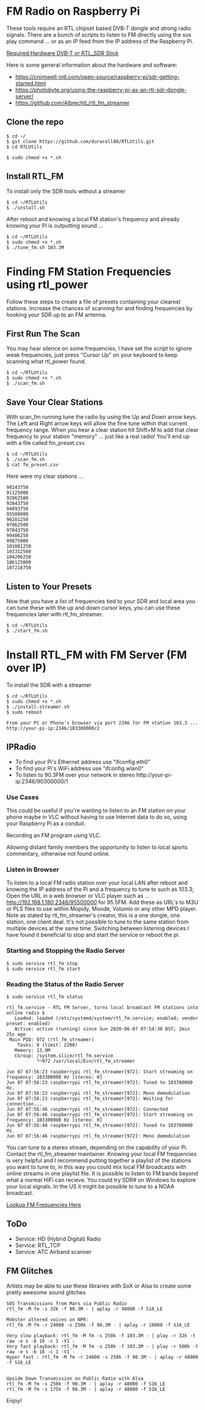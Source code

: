 # FM Radio on Raspberry Pi
These tools require an RTL chipset based DVB-T dongle and strong radio signals. There are a bunch of scripts to listen to FM directly using the sox play command ... or as an IP feed from the IP address of the Raspberry Pi.

[Required Hardware DVB-T or RTL_SDR Stick](https://www.amazon.com/dp/B01B4L48QU/ref=sspa_dk_hqp_detail_aax_0?psc=1&spLa=ZW5jcnlwdGVkUXVhbGlmaWVyPUExTkU4VUY2UjRVU1kyJmVuY3J5cHRlZElkPUEwODk1ODU0OUEyTTJOMlFUMDlDJmVuY3J5cHRlZEFkSWQ9QTAwODg2NzIxWkdBOTA1RElNMktIJndpZGdldE5hbWU9c3BfaHFwX3NoYXJlZCZhY3Rpb249Y2xpY2tSZWRpcmVjdCZkb05vdExvZ0NsaWNrPXRydWU=)

Here is some general information about the hardware and software:

- https://cromwell-intl.com/open-source/raspberry-pi/sdr-getting-started.html
- https://photobyte.org/using-the-raspberry-pi-as-an-rtl-sdr-dongle-server/
- https://github.com/AlbrechtL/rtl_fm_streamer



## Clone the repo

```
$ cd ~/
$ git clone https://github.com/duracell80/RTLUtils.git
$ cd RTLUtils

$ sudo chmod +x *.sh
```

## Install RTL_FM
To install only the SDR tools without a streamer
```
$ cd ~/RTLUtils
$ ./install.sh
```
After reboot and knowing a local FM station's frequency and already knowing your Pi is outputting sound ...

```
$ cd ~/RTLUtils
$ sudo chmod +x *.sh
$ ./tune_fm.sh 103.3M
```

# Finding FM Station Frequencies using rtl_power
Follow these steps to create a file of presets containing your clearest stations. Increase the chances of scanning for and finding frequencies by hooking your SDR up to an FM antenna.

## First Run The Scan
You may hear silence on some frequencies, I have set the script to ignore weak frequencies, just press "Cursor Up" on your keyboard to keep scanning what rtl_power found.
```
$ cd ~/RTLUtils
$ sudo chmod +x *.sh
$ ./scan_fm.sh
```

## Save Your Clear Stations 
With scan_fm running tune the radio by using the Up and Down arrow keys. The Left and Right arrow keys will allow the fine tune within that current frequency range. When you hear a clear station hit Shift+M to add that clear frequency to your station "memory" ... just like a real radio! You'll end up with a file called fm_preset.csv.

```
$ cd ~/RTLUtils
$ ./scan_fm.sh
$ cat fm_preset.csv
```
Here were my clear stations ...

```
90243750
91125000
92062500
92843750
94093750
95500000
96281250
97062500
97843750
99406250
99875000
101081250
103312500
104206250
106125000
107218750
```


## Listen to Your Presets
Now that you have a list of frequencies tied to your SDR and local area you can tune these with the up and down cursor keys, you can use these frequencies later with rtl_fm_streamer.

```
$ cd ~/RTLUtils
$ ./start_fm.sh
```

# Install RTL_FM with FM Server (FM over IP)
To install the SDR with a streamer
```
$ cd ~/RTLUtils
$ sudo chmod +x *.sh
$ ./install-streamer.sh
$ sudo reboot

From your PC or Phone's browser via port 2346 for FM station 103.3 ...
http://your-pi-ip:2346/103300000/2
```

## IPRadio
- To find your Pi's Ethernet address use "ifconfig eth0"
- To find your Pi's WiFi address use "ifconfig wlan0"
- To listen to 90.3FM over your network in stereo http://your-pi-ip:2346/90300000/1

### Use Cases
This could be useful if you're wanting to listen to an FM station on your phone maybe in VLC without having to use Internet data to do so, using your Raspberry Pi as a conduit.

Recording an FM program using VLC.

Allowing distant family members the opportunity to listen to local sports commentary, otherwise not found online.

### Listen in Browser
To listen to a local FM radio station over your local LAN after reboot and knowing the IP address of the Pi and a frequency to tune to such as 103.3; Open the URL in a web browser or VLC player such as ... http://192.168.1.180:2346/95500000 for 95.5FM. Add these as URL's to M3U or PLS files to use within Mopidy, Moode, Volumio or any other MPD player. Note as stated by rtl_fm_streamer's creator, this is a one dongle, one station, one client deal. It's not possible to tune to the same station from multiple devices at the same time. Switching between listening devices I have found it beneficial to stop and start the service or reboot the pi.

### Starting and Stopping the Radio Server
```
$ sudo service rtl_fm stop
$ sudo service rtl_fm start
```

### Reading the Status of the Radio Server
```
$ sudo service rtl_fm status

rtl_fm.service - RTL FM Server, turns local broadcast FM stations into online radio $
   Loaded: loaded (/etc/systemd/system/rtl_fm.service; enabled; vendor preset: enabled)
   Active: active (running) since Sun 2020-06-07 07:54:30 BST; 2min 25s ago
 Main PID: 972 (rtl_fm_streamer)
    Tasks: 8 (limit: 2200)
   Memory: 13.9M
   CGroup: /system.slice/rtl_fm.service
           └─972 /usr/local/bin/rtl_fm_streamer

Jun 07 07:56:23 raspberrypi rtl_fm_streamer[972]: Start streaming on frequency: 103300000 Hz [stereo: 0]
Jun 07 07:56:23 raspberrypi rtl_fm_streamer[972]: Tuned to 103780000 Hz.
Jun 07 07:56:23 raspberrypi rtl_fm_streamer[972]: Mono demodulation
Jun 07 07:56:23 raspberrypi rtl_fm_streamer[972]: Waiting for connection...
Jun 07 07:56:46 raspberrypi rtl_fm_streamer[972]: Connected
Jun 07 07:56:46 raspberrypi rtl_fm_streamer[972]: Start streaming on frequency: 103300000 Hz [stereo: 0]
Jun 07 07:56:46 raspberrypi rtl_fm_streamer[972]: Tuned to 103780000 Hz.
Jun 07 07:56:46 raspberrypi rtl_fm_streamer[972]: Mono demodulation

```

You can tune to a stereo stream, depending on the capability of your Pi. Contact the rtl_fm_streamer maintainer. Knowing your local FM frequencies is very helpful and I recommend putting together a playlist of the stations you want to tune to, in this way you could mix local FM broadcasts with online streams in one playlist file. It is possible to listen to FM bands beyond what a normal HiFi can recieve. You could try SDR# on Windows to explore your local signals. In the US it might be possible to tune to a NOAA broadcast.

[Lookup FM Frequencies Here](https://www.fmlist.org)

## ToDo
- Service: HD (Hybrid Digital) Radio
- Service: RTL_TCP
- Service: ATC Airband scanner

## FM Glitches
Artists may be able to use these libraries with SoX or Alsa to create some pretty awesome sound glitches

```
SOS Transmissions from Mars via Public Radio
rtl_fm -M fm -s 32k -f 90.3M - | aplay -r 48000 -f S16_LE

Mobster altered voices on NPR:
rtl_fm -M fm -r 24000 -s 250k -f 90.3M - | aplay -r 16000 -f S16_LE

Very slow playback: rtl_fm -M fm -s 250k -f 103.3M - | play -r 32k -t raw -e s -b 16 -c 1 -V1 -
Very fast playback: rtl_fm -M fm -s 250k -f 103.3M - | play -r 500k -t raw -e s -b 16 -c 1 -V1 -
Hyper fast : rtl_fm -M fm -r 24000 -s 250k -f 90.3M - | aplay -r 48000 -f S16_LE


Upside Down Transmission on Public Radio with Alsa
rtl_fm -M fm -s 250k -f 90.3M - | aplay -r 48000 -f S16_LE
rtl_fm -M fm -s 175k -f 90.3M - | aplay -r 48000 -f S16_LE
```

Enjoy!
